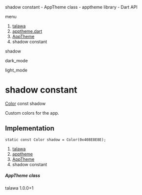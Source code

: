 




shadow constant - AppTheme class - apptheme library - Dart API







menu

1. [talawa](../../index.html)
2. [apptheme.dart](../../apptheme/apptheme-library.html)
3. [AppTheme](../../apptheme/AppTheme-class.html)
4. shadow constant

shadow


dark\_mode

light\_mode




# shadow constant


[Color](https://api.flutter.dev/flutter/painting/Color-class.html)
const shadow

Custom colors for the app.


## Implementation

```
static const Color shadow = Color(0x408E8E8E);
```

 


1. [talawa](../../index.html)
2. [apptheme](../../apptheme/apptheme-library.html)
3. [AppTheme](../../apptheme/AppTheme-class.html)
4. shadow constant

##### AppTheme class





talawa
1.0.0+1






